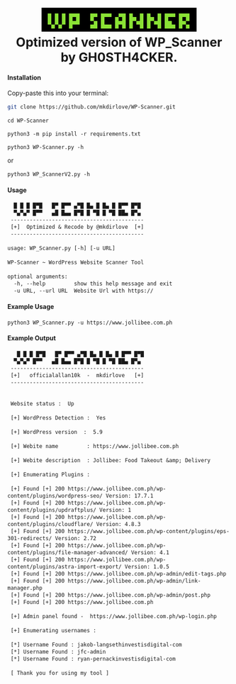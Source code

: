 <h1 align="center">
  <br>
  <a href="https://github.com/mkdirlove/WP-Scanner"><img src="https://github.com/mkdirlove/WP-Scanner/blob/main/logo.png" alt="WP-Scanner"></a>
  <br>
  Optimized version of WP_Scanner by GH0STH4CKER.
  <br>
</h1>

#### Installation

Copy-paste this into your terminal:

```sh
git clone https://github.com/mkdirlove/WP-Scanner.git
```
```
cd WP-Scanner
```
```
python3 -m pip install -r requirements.txt
```
```
python3 WP-Scanner.py -h
```
or
```
python3 WP_ScannerV2.py -h
```
#### Usage
``` 
  █ █ █ █▀█   █▀ █▀▀ ▄▀█ █▄ █ █▄ █ █▀▀ █▀█
  ▀▄▀▄▀ █▀▀   ▄█ █▄▄ █▀█ █ ▀█ █ ▀█ ██▄ █▀▄ 
 ------------------------------------------
 [+]  Optimized & Recode by @mkdirlove  [+]
 ------------------------------------------

usage: WP_Scanner.py [-h] [-u URL]

WP-Scanner ~ WordPress Website Scanner Tool

optional arguments:
  -h, --help         show this help message and exit
  -u URL, --url URL  Website Url with https://
```
#### Example Usage
```
python3 WP_Scanner.py -u https://www.jollibee.com.ph
```
#### Example Output
```
   █ █ █ █▀█   █▀ █▀▀ ▄▀█ █▄ █ █▄ █ █▀▀ █▀█
  ▀▄▀▄▀ █▀▀   ▄█ █▄▄ █▀█ █ ▀█ █ ▀█ ██▄ █▀▄ 
 ------------------------------------------
 [+]   officialallan10k  -  mkdirlove   [+]
 ------------------------------------------


 Website status :  Up

 [+] WordPress Detection :  Yes

 [+] WordPress version  :  5.9

 [+] Webite name         : https://www.jollibee.com.ph

 [+] Webite description  : Jollibee: Food Takeout &amp; Delivery

 [+] Enumerating Plugins : 

 [+] Found [+] 200 https://www.jollibee.com.ph/wp-content/plugins/wordpress-seo/ Version: 17.7.1
 [+] Found [+] 200 https://www.jollibee.com.ph/wp-content/plugins/updraftplus/ Version: 1
 [+] Found [+] 200 https://www.jollibee.com.ph/wp-content/plugins/cloudflare/ Version: 4.8.3
 [+] Found [+] 200 https://www.jollibee.com.ph/wp-content/plugins/eps-301-redirects/ Version: 2.72
 [+] Found [+] 200 https://www.jollibee.com.ph/wp-content/plugins/file-manager-advanced/ Version: 4.1
 [+] Found [+] 200 https://www.jollibee.com.ph/wp-content/plugins/astra-import-export/ Version: 1.0.5
 [+] Found [+] 200 https://www.jollibee.com.ph/wp-admin/edit-tags.php
 [+] Found [+] 200 https://www.jollibee.com.ph/wp-admin/link-manager.php
 [+] Found [+] 200 https://www.jollibee.com.ph/wp-admin/post.php
 [+] Found [+] 200 https://www.jollibee.com.ph

 [+] Admin panel found -  https://www.jollibee.com.ph/wp-login.php

 [+] Enumerating usernames : 

 [*] Username Found : jakob-langsethinvestisdigital-com
 [*] Username Found : jfc-admin
 [*] Username Found : ryan-pernackinvestisdigital-com

 [ Thank you for using my tool ]
```

